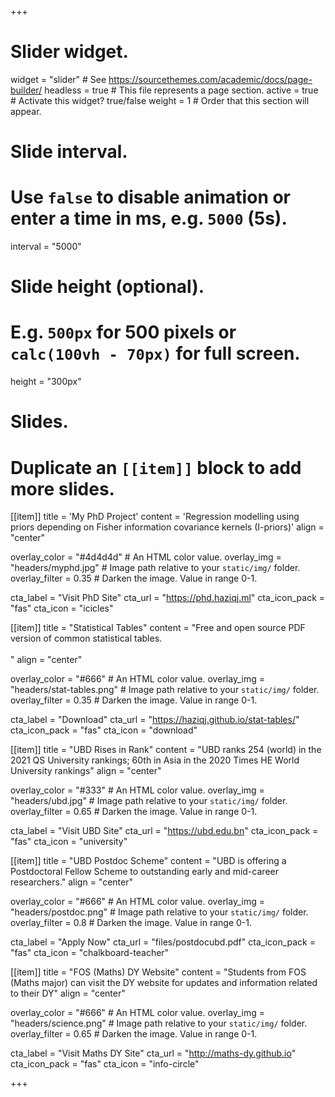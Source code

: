+++
# Slider widget.
widget = "slider"  # See https://sourcethemes.com/academic/docs/page-builder/
headless = true  # This file represents a page section.
active = true  # Activate this widget? true/false
weight = 1  # Order that this section will appear.

# Slide interval.
# Use `false` to disable animation or enter a time in ms, e.g. `5000` (5s).
interval = "5000"

# Slide height (optional).
# E.g. `500px` for 500 pixels or `calc(100vh - 70px)` for full screen.
height = "300px"

# Slides.
# Duplicate an `[[item]]` block to add more slides.

[[item]]
  title = 'My PhD Project'
  content = 'Regression modelling using priors depending on Fisher information covariance kernels (I-priors)'
  align = "center"

  overlay_color = "#4d4d4d"  # An HTML color value.
  overlay_img = "headers/myphd.jpg"  # Image path relative to your `static/img/` folder.
  overlay_filter = 0.35 # Darken the image. Value in range 0-1.

  cta_label = "Visit PhD Site"
  cta_url = "https://phd.haziqj.ml"
  cta_icon_pack = "fas"
  cta_icon = "icicles" 

[[item]]
  title = "Statistical Tables"
  content = "Free and open source PDF version of common statistical tables.<br><br>"
  align = "center"

  overlay_color = "#666"  # An HTML color value.
  overlay_img = "headers/stat-tables.png"  # Image path relative to your `static/img/` folder.
  overlay_filter = 0.35  # Darken the image. Value in range 0-1.

  cta_label = "Download"
  cta_url = "https://haziqj.github.io/stat-tables/"
  cta_icon_pack = "fas"
  cta_icon = "download"

[[item]]
  title = "UBD Rises in Rank"
  content = "UBD ranks 254 (world) in the 2021 QS University rankings; 60th in Asia in the 2020 Times HE World University rankings"
  align = "center"

  overlay_color = "#333"  # An HTML color value.
  overlay_img = "headers/ubd.jpg"  # Image path relative to your `static/img/` folder.
  overlay_filter = 0.65  # Darken the image. Value in range 0-1.

  cta_label = "Visit UBD Site"
  cta_url = "https://ubd.edu.bn"
  cta_icon_pack = "fas"
  cta_icon = "university" 

[[item]]
  title = "UBD Postdoc Scheme"
  content = "UBD is offering a Postdoctoral Fellow Scheme to outstanding early and mid-career researchers."
  align = "center"

  overlay_color = "#666"  # An HTML color value.
  overlay_img = "headers/postdoc.png"  # Image path relative to your `static/img/` folder.
  overlay_filter = 0.8  # Darken the image. Value in range 0-1.

  cta_label = "Apply Now"
  cta_url = "files/postdocubd.pdf"
  cta_icon_pack = "fas"
  cta_icon = "chalkboard-teacher"

[[item]]
  title = "FOS (Maths) DY Website"
  content = "Students from FOS (Maths major) can visit the DY website for updates and information related to their DY"
  align = "center"

  overlay_color = "#666"  # An HTML color value.
  overlay_img = "headers/science.png"  # Image path relative to your `static/img/` folder.
  overlay_filter = 0.65  # Darken the image. Value in range 0-1.

  cta_label = "Visit Maths DY Site"
  cta_url = "http://maths-dy.github.io"
cta_icon_pack = "fas"
  cta_icon = "info-circle"





+++
<!-- [[item]]
  title = "FOS Research Newsletter"
  content = "The first-ever FOS Research Newsletter has been published!<br><br>"
  align = "center"

  overlay_color = "#333"  # An HTML color value.
  overlay_img = "headers/fos.jpg"  # Image path relative to your `static/img/` folder.
  overlay_filter = 0.65  # Darken the image. Value in range 0-1.
  
  cta_label = "Get PDF"
  cta_url = "/files/ubd/fos-research.pdf"
  cta_icon_pack = "fas"
  cta_icon = "newspaper" -->




<!-- 
  title = '<font color="#4d4d4d">My PhD Project</font>'
  content = '<font color="#4d4d4d">Regression modelling using priors depending on Fisher information covariance kernels (I-priors)</font>' -->

<!-- [[item]]
  title = "Hello"
  content = "I am center aligned :smile:"
  align = "center"  # Choose `center`, `left`, or `right`.

  # Overlay a color or image (optional).
  #   Deactivate an option by commenting out the line, prefixing it with `#`.
  overlay_color = "#666"  # An HTML color value.
  overlay_img = "headers/bubbles-wide.jpg"  # Image path relative to your `static/img/` folder.
  overlay_filter = 0.5  # Darken the image. Value in range 0-1.

  # Call to action button (optional).
  #   Activate the button by specifying a URL and button label below.
  #   Deactivate by commenting out parameters, prefixing lines with `#`.
  cta_label = "Get Academic"
  cta_url = "https://sourcethemes.com/academic/"
  cta_icon_pack = "fas"
  cta_icon = "graduation-cap" -->